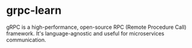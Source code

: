 # grpc-learn

gRPC is a high-performance, open-source RPC (Remote Procedure Call) framework. It's language-agnostic and useful for microservices communication.
